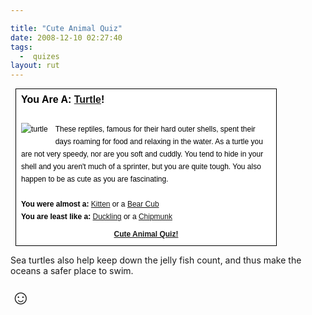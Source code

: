 ```yaml
---

title: "Cute Animal Quiz"
date: 2008-12-10 02:27:40
tags:
  -  quizes
layout: rut
---
```


<div style="border: 1px solid #000000; background-color: #ffffff; padding: 8px; margin: 8px; font: 12px sans-serif; color: #000000; line-height: 20px; width: 400px;">
  <div style="border: none; background-color: #ffffff; font: bold 16px sans-serif; color: #000000; margin: 0px; margin-bottom: 8px; padding: 0px;">You Are A: <b><a target="_top" href="http://www.cuteducky.com/cute_animals/turtle.html">Turtle</a></b>!</div><br />
  <img src="http://www.cuteducky.com/img/turtle.jpg" style="border: none; margin: 0px 12px 12px 0px; float: left; height: 100px width: 100px" alt="turtle"  />These reptiles, famous for their hard outer shells, spent their days roaming for food and relaxing in the water.  As a turtle you are not very speedy, nor are you soft and cuddly. You tend to hide in your shell and you aren't much of a sprinter, but you are quite tough. You also happen to be as cute as you are fascinating.<br /><br />
  <b>You were almost a:</b> <a target="_top" href="http://www.cuteducky.com/cute_animals/kitty.html">Kitten</a> or a <a target="_top" href="http://www.cuteducky.com/cute_animals/bear.html">Bear Cub</a><br />
  <b>You are least like a:</b> <a href="http://www.cuteducky.com/cute_animals/duckling.html" target="_top">Duckling</a> or a <a href="http://www.cuteducky.com/cute_animals/chip.html" target="_top">Chipmunk</a>
  <a href="http://www.cuteducky.com/cute_animal_quiz.html" style="clear: both; display: block; text-align: center; margin-top: 8px;"><b>Cute Animal Quiz!</b></a>
</div>

Sea turtles also help keep down the jelly fish count, and thus make the oceans a safer place to swim.

<font size="+3">&#x263a;</font>

